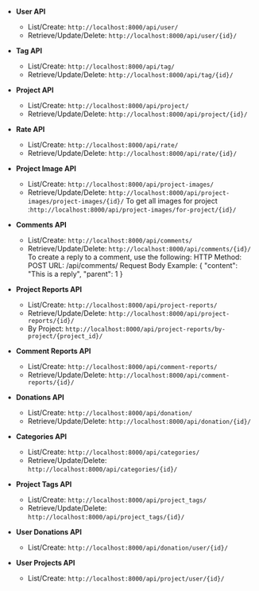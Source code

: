- **User API**
  - List/Create: `http://localhost:8000/api/user/`
  - Retrieve/Update/Delete: `http://localhost:8000/api/user/{id}/`

- **Tag API**
  - List/Create: `http://localhost:8000/api/tag/`
  - Retrieve/Update/Delete: `http://localhost:8000/api/tag/{id}/`

- **Project API**
  - List/Create: `http://localhost:8000/api/project/`
  - Retrieve/Update/Delete: `http://localhost:8000/api/project/{id}/`

- **Rate API**
  - List/Create: `http://localhost:8000/api/rate/`
  - Retrieve/Update/Delete: `http://localhost:8000/api/rate/{id}/`

- **Project Image API**
  - List/Create: `http://localhost:8000/api/project-images/`
  - Retrieve/Update/Delete: `http://localhost:8000/api/project-images/project-images/{id}/`
  To get all images for project :`http://localhost:8000/api/project-images/for-project/{id}/`

- **Comments API**
  - List/Create: `http://localhost:8000/api/comments/`
  - Retrieve/Update/Delete: `http://localhost:8000/api/comments/{id}/`
  To create a reply to a comment, use the following:
	HTTP Method: POST
	URL: /api/comments/
	Request Body Example:
	{
	  "content": "This is a reply",
	  "parent": 1
	}

- **Project Reports API**
  - List/Create: `http://localhost:8000/api/project-reports/`
  - Retrieve/Update/Delete: `http://localhost:8000/api/project-reports/{id}/`
  - By Project: `http://localhost:8000/api/project-reports/by-project/{project_id}/`

- **Comment Reports API**
  - List/Create: `http://localhost:8000/api/comment-reports/`
  - Retrieve/Update/Delete: `http://localhost:8000/api/comment-reports/{id}/`

- **Donations API**
  - List/Create: `http://localhost:8000/api/donation/`
  - Retrieve/Update/Delete: `http://localhost:8000/api/donation/{id}/`

- **Categories API**
  - List/Create: `http://localhost:8000/api/categories/`
  - Retrieve/Update/Delete: `http://localhost:8000/api/categories/{id}/`

- **Project Tags API**
  - List/Create: `http://localhost:8000/api/project_tags/`
  - Retrieve/Update/Delete: `http://localhost:8000/api/project_tags/{id}/`

- **User Donations API**
  - List/Create: `http://localhost:8000/api/donation/user/{id}/`

- **User Projects API**
  - List/Create: `http://localhost:8000/api/project/user/{id}/`
